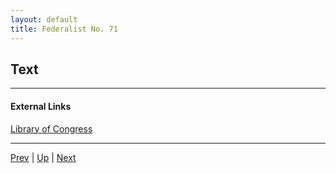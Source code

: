```yaml
---
layout: default
title: Federalist No. 71
---
```


## Text

---
#### External Links
[Library of Congress]()

---

[Prev](70.md) | [Up](README.md) | [Next](72.md)
